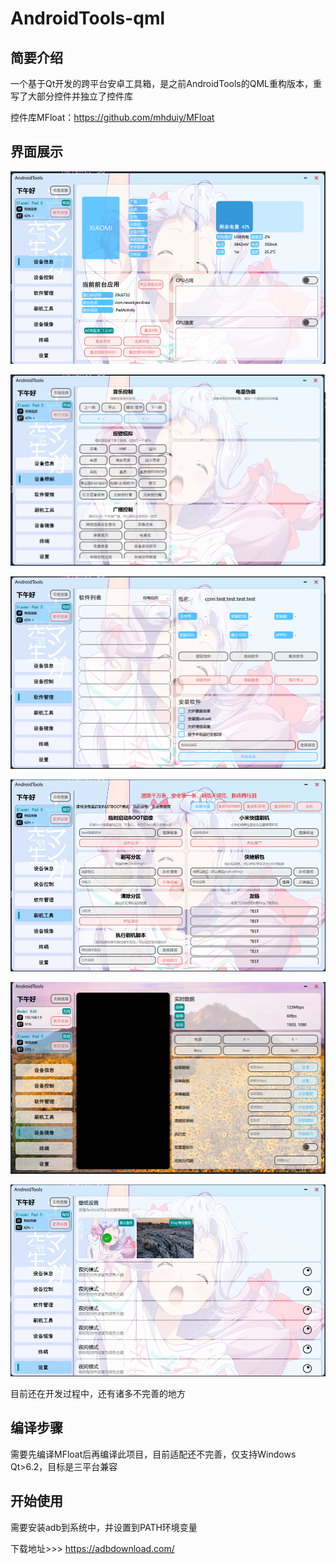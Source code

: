 # AndroidTools-qml

## 简要介绍
一个基于Qt开发的跨平台安卓工具箱，是之前AndroidTools的QML重构版本，重写了大部分控件并独立了控件库

控件库MFloat：https://github.com/mhduiy/MFloat

## 界面展示

![alt text](doc/image.png)

![alt text](doc/image-1.png)

![alt text](doc/image-2.png)

![alt text](doc/image-3.png)

![alt text](doc/image-5.png)

![alt text](doc/image-4.png)

目前还在开发过程中，还有诸多不完善的地方

## 编译步骤

需要先编译MFloat后再编译此项目，目前适配还不完善，仅支持Windows Qt>6.2，目标是三平台兼容

## 开始使用

需要安装adb到系统中，并设置到PATH环境变量

下载地址>>> https://adbdownload.com/